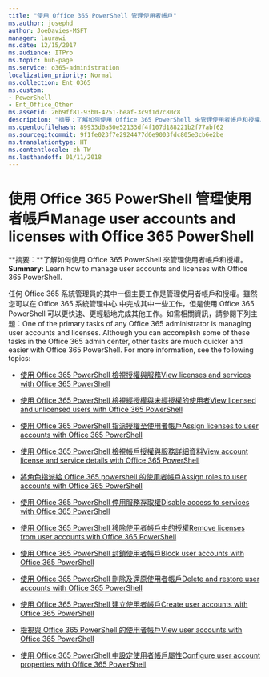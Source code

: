 ```yaml
---
title: "使用 Office 365 PowerShell 管理使用者帳戶"
ms.author: josephd
author: JoeDavies-MSFT
manager: laurawi
ms.date: 12/15/2017
ms.audience: ITPro
ms.topic: hub-page
ms.service: o365-administration
localization_priority: Normal
ms.collection: Ent_O365
ms.custom:
- PowerShell
- Ent_Office_Other
ms.assetid: 26b9ff81-93b0-4251-beaf-3c9f1d7c80c8
description: "摘要：了解如何使用 Office 365 PowerShell 來管理使用者帳戶和授權。"
ms.openlocfilehash: 89933d0a50e52133df4f107d188221b2f77abf62
ms.sourcegitcommit: 9f1fe023f7e2924477d6e9003fdc805e3cb6e2be
ms.translationtype: HT
ms.contentlocale: zh-TW
ms.lasthandoff: 01/11/2018
---
```

# <a name="manage-user-accounts-and-licenses-with-office-365-powershell"></a><span data-ttu-id="aa6d8-103">使用 Office 365 PowerShell 管理使用者帳戶</span><span class="sxs-lookup"><span data-stu-id="aa6d8-103">Manage user accounts and licenses with Office 365 PowerShell</span></span>

 <span data-ttu-id="aa6d8-104">**摘要：**了解如何使用 Office 365 PowerShell 來管理使用者帳戶和授權。</span><span class="sxs-lookup"><span data-stu-id="aa6d8-104">**Summary:** Learn how to manage user accounts and licenses with Office 365 PowerShell.</span></span>
  
<span data-ttu-id="aa6d8-p101">任何 Office 365 系統管理員的其中一個主要工作是管理使用者帳戶和授權。雖然您可以在 Office 365 系統管理中心 中完成其中一些工作，但是使用 Office 365 PowerShell 可以更快速、更輕鬆地完成其他工作。如需相關資訊，請參閱下列主題：</span><span class="sxs-lookup"><span data-stu-id="aa6d8-p101">One of the primary tasks of any Office 365 administrator is managing user accounts and licenses. Although you can accomplish some of these tasks in the Office 365 admin center, other tasks are much quicker and easier with Office 365 PowerShell. For more information, see the following topics:</span></span>
  
- [<span data-ttu-id="aa6d8-108">使用 Office 365 PowerShell 檢視授權與服務</span><span class="sxs-lookup"><span data-stu-id="aa6d8-108">View licenses and services with Office 365 PowerShell</span></span>](view-licenses-and-services-with-office-365-powershell.md)
    
- [<span data-ttu-id="aa6d8-109">使用 Office 365 PowerShell 檢視經授權與未經授權的使用者</span><span class="sxs-lookup"><span data-stu-id="aa6d8-109">View licensed and unlicensed users with Office 365 PowerShell</span></span>](view-licensed-and-unlicensed-users-with-office-365-powershell.md)
    
- [<span data-ttu-id="aa6d8-110">使用 Office 365 PowerShell 指派授權至使用者帳戶</span><span class="sxs-lookup"><span data-stu-id="aa6d8-110">Assign licenses to user accounts with Office 365 PowerShell</span></span>](assign-licenses-to-user-accounts-with-office-365-powershell.md)
    
- [<span data-ttu-id="aa6d8-111">使用 Office 365 PowerShell 檢視帳戶授權與服務詳細資料</span><span class="sxs-lookup"><span data-stu-id="aa6d8-111">View account license and service details with Office 365 PowerShell</span></span>](view-account-license-and-service-details-with-office-365-powershell.md)
    
- [<span data-ttu-id="aa6d8-112">將角色指派給 Office 365 powershell 的使用者帳戶</span><span class="sxs-lookup"><span data-stu-id="aa6d8-112">Assign roles to user accounts with Office 365 PowerShell</span></span>](assign-roles-to-user-accounts-with-office-365-powershell.md)
    
- [<span data-ttu-id="aa6d8-113">使用 Office 365 PowerShell 停用服務存取權</span><span class="sxs-lookup"><span data-stu-id="aa6d8-113">Disable access to services with Office 365 PowerShell</span></span>](disable-access-to-services-with-office-365-powershell.md)
    
- [<span data-ttu-id="aa6d8-114">使用 Office 365 PowerShell 移除使用者帳戶中的授權</span><span class="sxs-lookup"><span data-stu-id="aa6d8-114">Remove licenses from user accounts with Office 365 PowerShell</span></span>](remove-licenses-from-user-accounts-with-office-365-powershell.md)
    
- [<span data-ttu-id="aa6d8-115">使用 Office 365 PowerShell 封鎖使用者帳戶</span><span class="sxs-lookup"><span data-stu-id="aa6d8-115">Block user accounts with Office 365 PowerShell</span></span>](block-user-accounts-with-office-365-powershell.md)
    
- [<span data-ttu-id="aa6d8-116">使用 Office 365 PowerShell 刪除及還原使用者帳戶</span><span class="sxs-lookup"><span data-stu-id="aa6d8-116">Delete and restore user accounts with Office 365 PowerShell</span></span>](delete-and-restore-user-accounts-with-office-365-powershell.md)
    
- [<span data-ttu-id="aa6d8-117">使用 Office 365 PowerShell 建立使用者帳戶</span><span class="sxs-lookup"><span data-stu-id="aa6d8-117">Create user accounts with Office 365 PowerShell</span></span>](create-user-accounts-with-office-365-powershell.md)
    
- [<span data-ttu-id="aa6d8-118">檢視與 Office 365 PowerShell 的使用者帳戶</span><span class="sxs-lookup"><span data-stu-id="aa6d8-118">View user accounts with Office 365 PowerShell</span></span>](view-user-accounts-with-office-365-powershell.md)
    
- [<span data-ttu-id="aa6d8-119">使用 Office 365 PowerShell 中設定使用者帳戶屬性</span><span class="sxs-lookup"><span data-stu-id="aa6d8-119">Configure user account properties with Office 365 PowerShell</span></span>](configure-user-account-properties-with-office-365-powershell.md)
    

